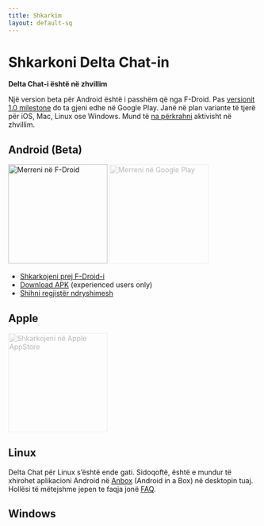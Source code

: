 ```yaml
---
title: Shkarkim
layout: default-sq
---
```


# Shkarkoni Delta Chat-in

**Delta Chat-i është  në zhvillim**

Një version beta për Android është i passhëm që nga F-Droid. Pas [versionit 1.0 milestone](https://github.com/deltachat/deltachat-android/milestone/1) do ta gjeni edhe në Google Play.
Janë në plan variante të tjerë për iOS, Mac, Linux ose Windows.
Mund të [na përkrahni](contribute) aktivisht në zhvillim.


## Android (Beta)

[<img src="../assets/home/get-it-on-fdroid.png" alt="Merreni në F-Droid" width="200" />](https://f-droid.org/app/com.b44t.messenger)
<img src="../assets/home/get-it-on-gplay.png" alt="Merreni në Google Play" width="200" style="filter: opacity(.3) grayscale(100%);" />

* [Shkarkojeni prej F-Droid-i](https://f-droid.org/app/com.b44t.messenger)
* [Download APK](https://github.com/deltachat/deltachat-android/releases) (experienced users only)
* [Shihni regjistër ndryshimesh](../en/changelog)


## Apple

<img src="../assets/home/get-it-on-ios.png" alt="Shkarkojeni në Apple AppStore" width="200" style="filter: opacity(.3) grayscale(100%);" />

## Linux

Delta Chat për Linux s’është ende gati. Sidoqoftë, është e mundur të xhirohet aplikacioni Android në [Anbox](https://anbox.io) (Android in a Box) në desktopin tuaj.
Hollësi të mëtejshme jepen te faqja jonë [FAQ](help#multiclient).

## Windows


